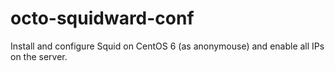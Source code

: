 octo-squidward-conf
===================

Install and configure Squid on CentOS 6 (as anonymouse) and enable all IPs on the server.
